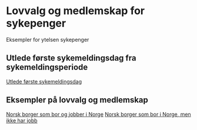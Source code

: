 # Lovvalg og medlemskap for sykepenger

Eksempler for ytelsen sykepenger

## Utlede første sykemeldingsdag fra sykemeldingsperiode
[Utlede første sykemeldingsdag](../../periodeutledning/utlede_foerste_sykedag.feature)

## Eksempler på lovvalg og medlemskap
[Norsk borger som bor og jobber i Norge](norsk_bor_og_jobber_j_norge_json.feature)
[Norsk borger som bor i Norge, men ikke har jobb](norsk_bor_i_norge_ikke_jobb_json.feature)
